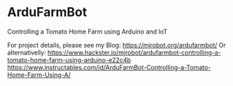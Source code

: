 # ArduFarmBot
Controlling a Tomato Home Farm using Arduino and IoT

For project details, please see my Blog: https://mjrobot.org/ardufarmbot/
Or alternativelly:
  https://www.hackster.io/mjrobot/ardufarmbot-controlling-a-tomato-home-farm-using-arduino-e22c4b
  https://www.instructables.com/id/ArduFarmBot-Controlling-a-Tomato-Home-Farm-Using-A/
